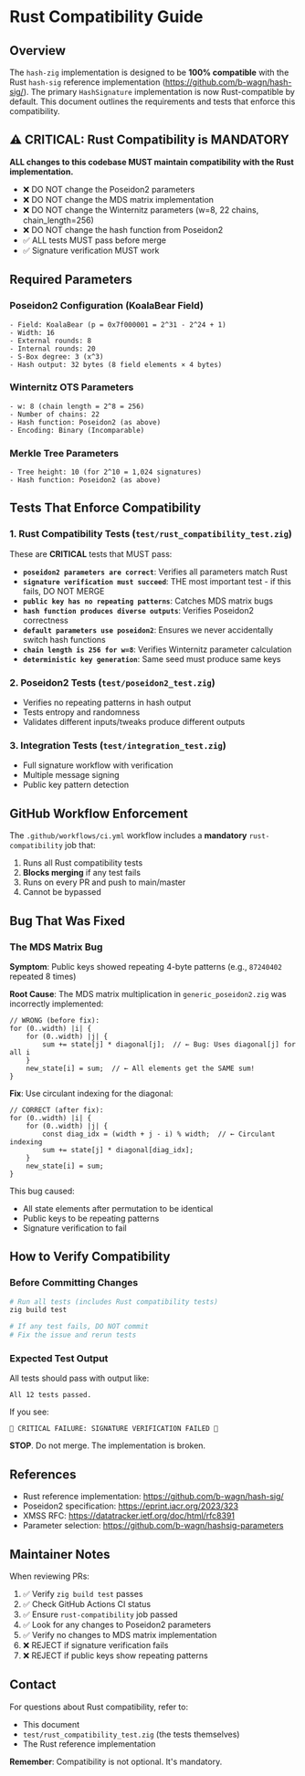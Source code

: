 # Rust Compatibility Guide

## Overview

The `hash-zig` implementation is designed to be **100% compatible** with the Rust `hash-sig` reference implementation (https://github.com/b-wagn/hash-sig/). The primary `HashSignature` implementation is now Rust-compatible by default. This document outlines the requirements and tests that enforce this compatibility.

## ⚠️ CRITICAL: Rust Compatibility is MANDATORY

**ALL changes to this codebase MUST maintain compatibility with the Rust implementation.**

- ❌ DO NOT change the Poseidon2 parameters
- ❌ DO NOT change the MDS matrix implementation  
- ❌ DO NOT change the Winternitz parameters (w=8, 22 chains, chain_length=256)
- ❌ DO NOT change the hash function from Poseidon2
- ✅ ALL tests MUST pass before merge
- ✅ Signature verification MUST work

## Required Parameters

### Poseidon2 Configuration (KoalaBear Field)
```zig
- Field: KoalaBear (p = 0x7f000001 = 2^31 - 2^24 + 1)
- Width: 16
- External rounds: 8
- Internal rounds: 20
- S-Box degree: 3 (x^3)
- Hash output: 32 bytes (8 field elements × 4 bytes)
```

### Winternitz OTS Parameters
```zig
- w: 8 (chain length = 2^8 = 256)
- Number of chains: 22
- Hash function: Poseidon2 (as above)
- Encoding: Binary (Incomparable)
```

### Merkle Tree Parameters
```zig
- Tree height: 10 (for 2^10 = 1,024 signatures)
- Hash function: Poseidon2 (as above)
```

## Tests That Enforce Compatibility

### 1. Rust Compatibility Tests (`test/rust_compatibility_test.zig`)

These are **CRITICAL** tests that MUST pass:

- **`poseidon2 parameters are correct`**: Verifies all parameters match Rust
- **`signature verification must succeed`**: THE most important test - if this fails, DO NOT MERGE
- **`public key has no repeating patterns`**: Catches MDS matrix bugs
- **`hash function produces diverse outputs`**: Verifies Poseidon2 correctness
- **`default parameters use poseidon2`**: Ensures we never accidentally switch hash functions
- **`chain length is 256 for w=8`**: Verifies Winternitz parameter calculation
- **`deterministic key generation`**: Same seed must produce same keys

### 2. Poseidon2 Tests (`test/poseidon2_test.zig`)

- Verifies no repeating patterns in hash output
- Tests entropy and randomness
- Validates different inputs/tweaks produce different outputs

### 3. Integration Tests (`test/integration_test.zig`)

- Full signature workflow with verification
- Multiple message signing
- Public key pattern detection

## GitHub Workflow Enforcement

The `.github/workflows/ci.yml` workflow includes a **mandatory** `rust-compatibility` job that:

1. Runs all Rust compatibility tests
2. **Blocks merging** if any test fails
3. Runs on every PR and push to main/master
4. Cannot be bypassed

## Bug That Was Fixed

### The MDS Matrix Bug

**Symptom**: Public keys showed repeating 4-byte patterns (e.g., `87240402` repeated 8 times)

**Root Cause**: The MDS matrix multiplication in `generic_poseidon2.zig` was incorrectly implemented:

```zig
// WRONG (before fix):
for (0..width) |i| {
    for (0..width) |j| {
        sum += state[j] * diagonal[j];  // ← Bug: Uses diagonal[j] for all i
    }
    new_state[i] = sum;  // ← All elements get the SAME sum!
}
```

**Fix**: Use circulant indexing for the diagonal:

```zig
// CORRECT (after fix):
for (0..width) |i| {
    for (0..width) |j| {
        const diag_idx = (width + j - i) % width;  // ← Circulant indexing
        sum += state[j] * diagonal[diag_idx];
    }
    new_state[i] = sum;
}
```

This bug caused:
- All state elements after permutation to be identical
- Public keys to be repeating patterns
- Signature verification to fail

## How to Verify Compatibility

### Before Committing Changes

```bash
# Run all tests (includes Rust compatibility tests)
zig build test

# If any test fails, DO NOT commit
# Fix the issue and rerun tests
```

### Expected Test Output

All tests should pass with output like:
```
All 12 tests passed.
```

If you see:
```
🚨 CRITICAL FAILURE: SIGNATURE VERIFICATION FAILED 🚨
```

**STOP**. Do not merge. The implementation is broken.

## References

- Rust reference implementation: https://github.com/b-wagn/hash-sig/
- Poseidon2 specification: https://eprint.iacr.org/2023/323
- XMSS RFC: https://datatracker.ietf.org/doc/html/rfc8391
- Parameter selection: https://github.com/b-wagn/hashsig-parameters

## Maintainer Notes

When reviewing PRs:

1. ✅ Verify `zig build test` passes
2. ✅ Check GitHub Actions CI status
3. ✅ Ensure `rust-compatibility` job passed
4. ✅ Look for any changes to Poseidon2 parameters
5. ✅ Verify no changes to MDS matrix implementation
6. ❌ REJECT if signature verification fails
7. ❌ REJECT if public keys show repeating patterns

## Contact

For questions about Rust compatibility, refer to:
- This document
- `test/rust_compatibility_test.zig` (the tests themselves)
- The Rust reference implementation

**Remember**: Compatibility is not optional. It's mandatory.

